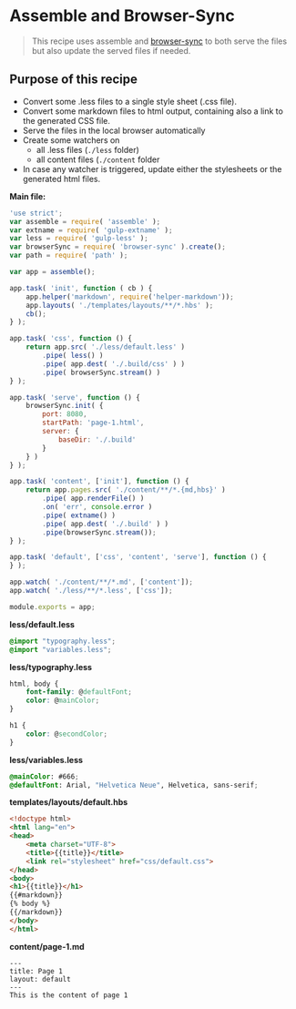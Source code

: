 # Assemble and Browser-Sync

> This recipe uses assemble and [browser-sync](https://www.browsersync.io/) to both serve the files but also update the served files if needed.

## Purpose of this recipe
- Convert some .less files to a single style sheet (.css file).
- Convert some markdown files to html output, containing also a link to the generated CSS file.
- Serve the files in the local browser automatically
- Create some watchers on
	- all .less files (`./less` folder)
	- all content files (`./content` folder
- In case any watcher is triggered, update either the stylesheets or the generated html files.

**Main file:**
```js
'use strict';
var assemble = require( 'assemble' );
var extname = require( 'gulp-extname' );
var less = require( 'gulp-less' );
var browserSync = require( 'browser-sync' ).create();
var path = require( 'path' );

var app = assemble();

app.task( 'init', function ( cb ) {
	app.helper('markdown', require('helper-markdown'));
	app.layouts( './templates/layouts/**/*.hbs' );
	cb();
} );

app.task( 'css', function () {
	return app.src( './less/default.less' )
		.pipe( less() )
		.pipe( app.dest( './.build/css' ) )
		.pipe( browserSync.stream() )
} );

app.task( 'serve', function () {
	browserSync.init( {
		port: 8080,
		startPath: 'page-1.html',
		server: {
			baseDir: './.build'
		}
	} )
} );

app.task( 'content', ['init'], function () {
	return app.pages.src( './content/**/*.{md,hbs}' )
		.pipe( app.renderFile() )
		.on( 'err', console.error )
		.pipe( extname() )
		.pipe( app.dest( './.build' ) )
		.pipe(browserSync.stream());
} );

app.task( 'default', ['css', 'content', 'serve'], function () {
} );

app.watch( './content/**/*.md', ['content']);
app.watch( './less/**/*.less', ['css']);

module.exports = app;
```

**less/default.less**
```css
@import "typography.less";
@import "variables.less";
```

**less/typography.less**
```css
html, body {
	font-family: @defaultFont;
	color: @mainColor;
}

h1 {
	color: @secondColor;
}
```

**less/variables.less**
```css
@mainColor: #666;
@defaultFont: Arial, "Helvetica Neue", Helvetica, sans-serif;
```

**templates/layouts/default.hbs**
```html
<!doctype html>
<html lang="en">
<head>
	<meta charset="UTF-8">
	<title>{{title}}</title>
	<link rel="stylesheet" href="css/default.css">
</head>
<body>
<h1>{{title}}</h1>
{{#markdown}}
{% body %}
{{/markdown}}
</body>
</html>
```

**content/page-1.md**
```
---
title: Page 1
layout: default
---
This is the content of page 1
```
